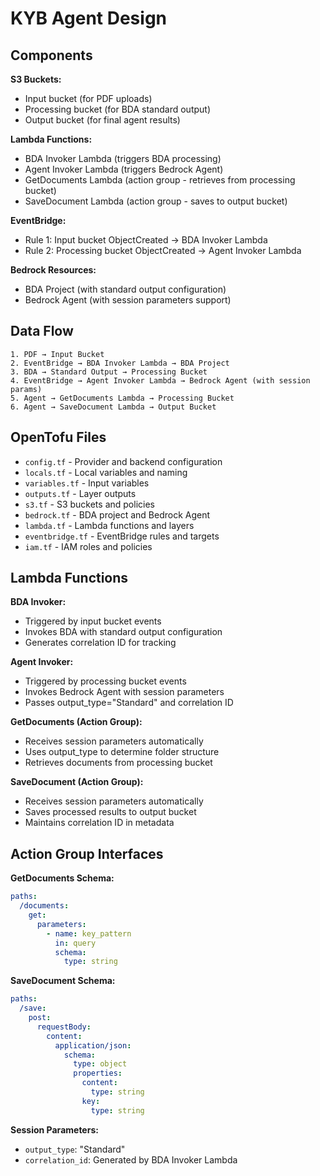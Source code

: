 # KYB Agent Design

## Components

**S3 Buckets:**
- Input bucket (for PDF uploads)
- Processing bucket (for BDA standard output)
- Output bucket (for final agent results)

**Lambda Functions:**
- BDA Invoker Lambda (triggers BDA processing)
- Agent Invoker Lambda (triggers Bedrock Agent)
- GetDocuments Lambda (action group - retrieves from processing bucket)
- SaveDocument Lambda (action group - saves to output bucket)

**EventBridge:**
- Rule 1: Input bucket ObjectCreated → BDA Invoker Lambda
- Rule 2: Processing bucket ObjectCreated → Agent Invoker Lambda

**Bedrock Resources:**
- BDA Project (with standard output configuration)
- Bedrock Agent (with session parameters support)

## Data Flow

```
1. PDF → Input Bucket
2. EventBridge → BDA Invoker Lambda → BDA Project
3. BDA → Standard Output → Processing Bucket
4. EventBridge → Agent Invoker Lambda → Bedrock Agent (with session params)
5. Agent → GetDocuments Lambda → Processing Bucket
6. Agent → SaveDocument Lambda → Output Bucket
```

## OpenTofu Files

- `config.tf` - Provider and backend configuration
- `locals.tf` - Local variables and naming
- `variables.tf` - Input variables
- `outputs.tf` - Layer outputs
- `s3.tf` - S3 buckets and policies
- `bedrock.tf` - BDA project and Bedrock Agent
- `lambda.tf` - Lambda functions and layers
- `eventbridge.tf` - EventBridge rules and targets
- `iam.tf` - IAM roles and policies

## Lambda Functions

**BDA Invoker:**
- Triggered by input bucket events
- Invokes BDA with standard output configuration
- Generates correlation ID for tracking

**Agent Invoker:**
- Triggered by processing bucket events
- Invokes Bedrock Agent with session parameters
- Passes output_type="Standard" and correlation ID

**GetDocuments (Action Group):**
- Receives session parameters automatically
- Uses output_type to determine folder structure
- Retrieves documents from processing bucket

**SaveDocument (Action Group):**
- Receives session parameters automatically
- Saves processed results to output bucket
- Maintains correlation ID in metadata

## Action Group Interfaces

**GetDocuments Schema:**
```yaml
paths:
  /documents:
    get:
      parameters:
        - name: key_pattern
          in: query
          schema:
            type: string
```

**SaveDocument Schema:**
```yaml
paths:
  /save:
    post:
      requestBody:
        content:
          application/json:
            schema:
              type: object
              properties:
                content:
                  type: string
                key:
                  type: string
```

**Session Parameters:**
- `output_type`: "Standard"
- `correlation_id`: Generated by BDA Invoker Lambda